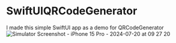 # SwiftUIQRCodeGenerator
I made this simple SwiftUI app as a demo for QRCodeGenerator 
![Simulator Screenshot - iPhone 15 Pro - 2024-07-20 at 09 27 20](https://github.com/user-attachments/assets/2038b64c-6e8c-4e80-b687-1cf059927f51)
